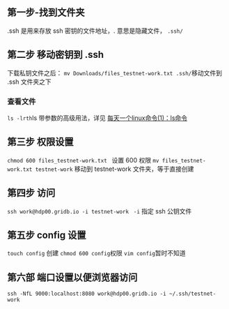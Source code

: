 ## 第一步-找到文件夹
.ssh 是用来存放 ssh 密钥的文件地址，. 意思是隐藏文件，
```.ssh/``` 

## 第二步 移动密钥到 .ssh
下载私钥文件之后：
```mv Downloads/files_testnet-work.txt .ssh/```移动文件到 .ssh 文件夹之下

### 查看文件
```ls -lrth```ls 带参数的高级用法，详见 [每天一个linux命令(1)：ls命令](https://www.cnblogs.com/peida/archive/2012/10/23/2734829.html)

## 第三步 权限设置
```chmod 600 files_testnet-work.txt ``` 设置 600 权限
```mv files_testnet-work.txt testnet-work``` 移动到 testnet-work 文件夹，等于直接创建

## 第四步 访问
```ssh work@hdp00.gridb.io -i testnet-work ``` 
```-i``` 指定 ssh 公钥文件


## 第五步 config 设置
```touch config``` 创建
```chmod 600 config```权限
```vim config```暂时不知道

## 第六部 端口设置以便浏览器访问
```ssh -NfL 9000:localhost:8080 work@hdp00.gridb.io -i ~/.ssh/testnet-work ```


